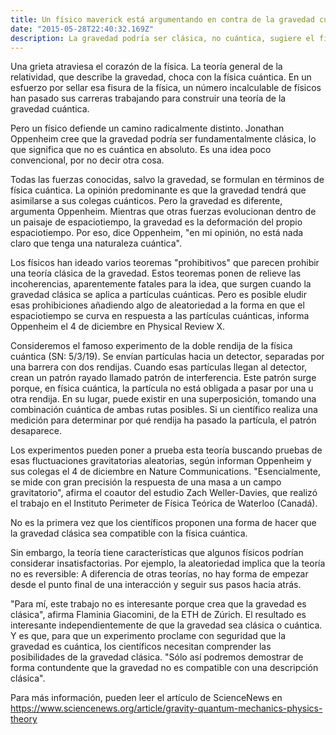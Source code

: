 ```yaml
---
title: Un físico maverick está argumentando en contra de la gravedad cuántica
date: "2015-05-28T22:40:32.169Z"
description: La gravedad podría ser clásica, no cuántica, sugiere el físico Jonathan Oppenheim
---
```


Una grieta atraviesa el corazón de la física. La teoría general de la relatividad, que describe la gravedad, choca con la física cuántica. En un esfuerzo por sellar esa fisura de la física, un número incalculable de físicos han pasado sus carreras trabajando para construir una teoría de la gravedad cuántica.

Pero un físico defiende un camino radicalmente distinto. Jonathan Oppenheim cree que la gravedad podría ser fundamentalmente clásica, lo que significa que no es cuántica en absoluto. Es una idea poco convencional, por no decir otra cosa.

Todas las fuerzas conocidas, salvo la gravedad, se formulan en términos de física cuántica. La opinión predominante es que la gravedad tendrá que asimilarse a sus colegas cuánticos. Pero la gravedad es diferente, argumenta Oppenheim. Mientras que otras fuerzas evolucionan dentro de un paisaje de espaciotiempo, la gravedad es la deformación del propio espaciotiempo. Por eso, dice Oppenheim, "en mi opinión, no está nada claro que tenga una naturaleza cuántica".

Los físicos han ideado varios teoremas "prohibitivos" que parecen prohibir una teoría clásica de la gravedad. Estos teoremas ponen de relieve las incoherencias, aparentemente fatales para la idea, que surgen cuando la gravedad clásica se aplica a partículas cuánticas. Pero es posible eludir esas prohibiciones añadiendo algo de aleatoriedad a la forma en que el espaciotiempo se curva en respuesta a las partículas cuánticas, informa Oppenheim el 4 de diciembre en Physical Review X.

Consideremos el famoso experimento de la doble rendija de la física cuántica (SN: 5/3/19). Se envían partículas hacia un detector, separadas por una barrera con dos rendijas. Cuando esas partículas llegan al detector, crean un patrón rayado llamado patrón de interferencia. Este patrón surge porque, en física cuántica, la partícula no está obligada a pasar por una u otra rendija. En su lugar, puede existir en una superposición, tomando una combinación cuántica de ambas rutas posibles. Si un científico realiza una medición para determinar por qué rendija ha pasado la partícula, el patrón desaparece.

Los experimentos pueden poner a prueba esta teoría buscando pruebas de esas fluctuaciones gravitatorias aleatorias, según informan Oppenheim y sus colegas el 4 de diciembre en Nature Communications. "Esencialmente, se mide con gran precisión la respuesta de una masa a un campo gravitatorio", afirma el coautor del estudio Zach Weller-Davies, que realizó el trabajo en el Instituto Perimeter de Física Teórica de Waterloo (Canadá).

No es la primera vez que los científicos proponen una forma de hacer que la gravedad clásica sea compatible con la física cuántica.

Sin embargo, la teoría tiene características que algunos físicos podrían considerar insatisfactorias. Por ejemplo, la aleatoriedad implica que la teoría no es reversible: A diferencia de otras teorías, no hay forma de empezar desde el punto final de una interacción y seguir sus pasos hacia atrás.

"Para mí, este trabajo no es interesante porque crea que la gravedad es clásica", afirma Flaminia Giacomini, de la ETH de Zúrich. El resultado es interesante independientemente de que la gravedad sea clásica o cuántica. Y es que, para que un experimento proclame con seguridad que la gravedad es cuántica, los científicos necesitan comprender las posibilidades de la gravedad clásica. "Sólo así podremos demostrar de forma contundente que la gravedad no es compatible con una descripción clásica".

Para más información, pueden leer el artículo de ScienceNews en
https://www.sciencenews.org/article/gravity-quantum-mechanics-physics-theory


